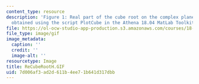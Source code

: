 ```yaml
---
content_type: resource
description: 'Figure 1: Real part of the cube root on the complex plane.  Picture
  obtained using the script PlotCube in the Athena 18.04 MatLab Toolkit.'
file: https://ol-ocw-studio-app-production.s3.amazonaws.com/courses/18-04-complex-variables-with-applications-fall-1999/7d006af3ad2d611b4ee71b641d317dbb_ReCubeRootH.GIF
file_type: image/gif
image_metadata:
  caption: ''
  credit: ''
  image-alt: ''
resourcetype: Image
title: ReCubeRootH.GIF
uid: 7d006af3-ad2d-611b-4ee7-1b641d317dbb
---
```

